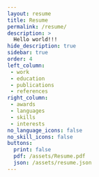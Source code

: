 ```yaml
---
layout: resume
title: Resume
permalink: /resume/
description: >
  Hello world!!!
hide_description: true
sidebar: true
order: 4 
left_column:
 - work
 - education
 - publications
 - references
right_column:
 - awards
 - languages
 - skills
 - interests
no_language_icons: false
no_skill_icons: false
buttons:
  print: false
  pdf: /assets/Resume.pdf
  json: /assets/resume.json
---
```

